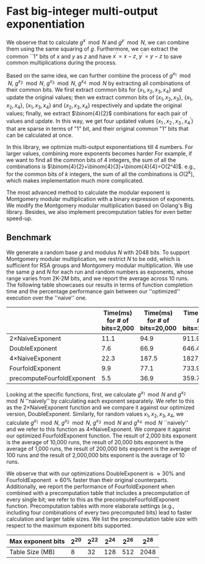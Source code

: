 # Fast big-integer multi-output exponentiation

We observe that to calculate $g^x \mod N$ and $g^y \mod N$, we can combine them using the same squaring of $g$.
Furthermore, we can extract the common ``1" bits of $x$ and $y$ as $z$ and have $x^{\prime}= x-z$, $y^{\prime}= y-z$ to save common multiplications during the process.

Based on the same idea, we can further combine the process of $g^{x_1} \mod N$, $g^{x_2} \mod N$, $g^{x_3} \mod N$, $g^{x_4} \mod N$ by extracting all combinations of their common bits.
We first extract common bits for $\{x_1, x_2, x_3, x_4\}$ and update the original values; then we extract common bits of $\{x_1, x_2, x_3\}$, $\{x_1, x_2, x_4\}$, $\{x_1, x_3, x_4\}$ and $\{x_2, x_3, x_4\}$ respectively and update the original values;
finally, we extract $\binom{4}{2}$ combinations for each pair of values and update.
In this way, we get four updated values $\{x_1^{\prime}, x_2^{\prime}, x_3^{\prime}, x_4^{\prime}\}$ that are sparse in terms of "1" bit, and their original common "1" bits that can be calculated at once. 

In this library, we optimize multi-output exponentiations till 4 numbers. For larger values, combining more exponents becomes harder
For example, if we want to find all the common bits of 4 integers, the sum of all the combinations is $\binom{4}{2}+\binom{4}{3}+\binom{4}{4}=O(2^4)$.
e.g., for the common bits of $k$ integers, the sum of all the combinations is $O(2^k)$, which makes implementation much more complicated.

The most advanced method to calculate the modular exponent is Montgomery modular multiplication with a binary expression of exponents.
We modify the Montgomery modular multiplication based on Golang's Big library.
Besides, we also implement precomputation tables for even better speed-up. 

## Benchmark
We generate a random base $g$ and modulus $N$ with 2048 bits. To support Montgomery modular multiplication, we restrict $N$ to be odd, which is sufficient for RSA groups and Montgomery modular multiplication.
We use the same $g$ and $N$ for each run and random numbers as exponents, whose range varies from 2K-2M bits, and we report the average across 10 runs. 
The following table showcases our results in terms of function completion time and the percentage performance gain between our ''optimized'' execution over the ''naive'' one.

|                            | Time(ms) for # of bits=2,000 | Time(ms) for # of bits=20,000 | Time(ms) for # of bits=200,000 | Time(ms) for # of bits=2,000,000 |
| -------------------------- | ---------------------------- | ----------------------------- | ------------------------------ | -------------------------------- |
| 2×NaiveExponent            | 11.1                         | 94.9                          | 911.9                          | 9443.7                           |
| DoubleExponent             | 7.6                          | 66.9                          | 646.4                          | 6640.3                           |
| 4×NaiveExponent            | 22.3                         | 187.5                         | 1827.6                         | 18830.5                          |
| FourfoldExponent           | 9.9                          | 77.1                          | 733.9                          | 7482.0                           |
| precomputeFourfoldExponent | 5.5                          | 36.9                          | 359.7                          | 3596.5                           |

Looking at the specific functions, first, we calculate $g^{x_1} \mod N$ and $g^{x_2} \mod N$ ''naively'' by calculating each exponent separately. 
We refer to this as the $2\times$NaiveExponent function and we compare it against our optimized version, DoubleExponent.
Similarly, for random values $x_1,x_2,x_3,x_4$, we calculate $g^{x_1} \mod N$, $g^{x_2} \mod N$, $g^{x_3} \mod N$ and $g^{x_4} \mod N$ ``naively'' and we refer to this function as $4\times$NaiveExponent. 
We compare it against our optimized FourfoldExponent function.
The result of 2,000 bits exponent is the average of 10,000 runs, the result of 20,000 bits exponent is the average of 1,000 runs,
the result of 200,000 bits exponent is the average of 100 runs and the result of 2,000,000 bits exponent is the average of 10 runs.

We observe that with our optimizations DoubleExponent is $\approx30\%$ and FourfoldExponent $\approx60\%$ faster than their original counterparts.
Additionally, we report the performance of FourfoldExponent when combined with a precomputation table that includes a precomputation of every single bit; we refer to this as the precomputeFourfoldExponent function.
Precomputation tables with more elaborate settings (e.g., including four combinations of every two precomputed bits) lead to faster calculation and larger table sizes.
We list the precomputation table size with respect to the maximum exponent bits supported.

| Max exponent bits | $2^{20}$ | $2^{22}$ | $2^{24}$ | $2^{26}$ | $2^{28}$ |
| ----------------- | -------- | -------- | -------- | -------- | -------- |
| Table Size (MB)   | 8        | 32       | 128      | 512      | 2048     |
